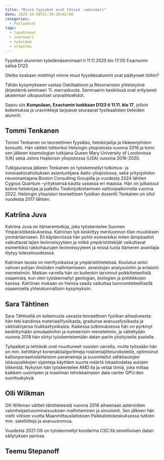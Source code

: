 ```yaml
---
title: "Missä fyysikot ovat töissä -seminaari"
date: 2025-10-29T21:30:30+02:00
categories:
  - Postaukset
tags:
  - tapahtumat
  - seminaari
  - työelämä
  - urapolku
---
```


Fyysikan alumnien työelämäseminaari ti 11.11.2025 klo 17:00 Exactumin salisa D123<!--more-->

Oletko koskaan miettinyt minne muut fyysikkoalumnit ovat päätyneet töihin?

Tähän kysymykseen vastaa Oskillaatioon ja Resonanssin yhteistyönä järjestämä seminaari 11. marraskuuta. Seminaarin keskiössä ovat erityisesti akatemian ulkopuoliset uravaihtoehdot. 

Saavu siis **Kumpulaan, Exactumin luokkaan D123 ti 11.11. klo 17**, jolloin kokemuksia ja uravinkkejä tarjoavat seuraavat fysiikaalisten tieteiden alumnit:

## Tommi Tenkanen ##
Tommi Tenkanen on teoreettinen fyysikko, tietokirjailija ja liikkeenjohdon konsultti. Hän väitteli tohtoriksi Helsingin yliopistosta vuonna 2016 ja toimi sen jälkeen kosmologian tutkijana Queen Mary University of Londonissa (UK) sekä Johns Hopkinsin yliopistossa (USA) vuosina 2016-2020. 

Tutkijauransa jälkeen Tenkanen on työskennellyt tutkimus- ja innovaatiorahoituksen asiantuntijana Aalto-yliopistossa, sekä yritysjohdon neuvonantajana Boston Consulting Groupilla ja vuodesta 2024 lähtien Cygnus Quantum -yrityksensä kautta useassa eri maassa. Hän on julkaissut kolme tietokirjaa ja palkittu Tiedonjulkistamisen valtionpalkinnolla vuonna 2022. Helsingin yliopiston teoreettisen fysiikan dosentti Tenkanen on ollut vuodesta 2017 lähtien.

## Katriina Juva ##
Katriina Juva on itämerentutkija, joka työskentelee Suomen Ympäristökeskuksessa. Katriinan työ keskittyy meriluonnon tilan muutoksen ymmärtämiseen. Eli käytännössä hän pohtii esimerkiksi miten lämpöaallot vaikuttavat lajien levinneisyyteen ja mitkä ympäristötekijät vaikuttavat esimerkiksi rakkohaurujen levinneisyyteen ja missä tuota Itämeren avainlajia löytyy tulevaisuudesssa. 

Katriinan tausta on merifysiikassa ja ympäristötieteissä. Koulutus antoi vahvan pohjan ilmiöiden mallintamiseen, aineistojen analysointiin ja erilaisiin menetelmiin. Matkan varrella hän on kuitenkin tarvinnut poikkitieteellistä osaamista, kun olen työskennellyt geologian, biologien ja poliitikkojen kanssa. Katriinan mukaan on hienoa saada vaikuttaa luonnontieteellisellä osaamisella yhteiskunnallisiin kysymyksiin.

## Sara Tähtinen ##
Sara Tähtisellä on kokemusta useasta teoreettisen fysiikan aihealueesta: hän teki kandinsa materiaalifysiikasta, gradunsa avaruusfysiikasta ja väitöskirjansa hiukkasfysiikasta. Kaikessa tutkimuksessa hän on pyrkinyt keskittymään simulaatioihin ja numeerisiin menetelmiin, ja väiteltyään vuonna 2018 hän siirtyi työskentelemään datan pariin yksityiselle puolelle. 

Työpaikat ja tehtävät ovat muuttuneet vuosien varrella, mutta työssään hän on mm. kehittänyt konenäköalgoritmeja roskienlajitteluroboteille, optimoinut kallionporaamislaitteiston parametreja ja suunnitellut sähköautojen latauspaikkojen sijainteja käyttäen suurta määrtä lokaatiodataa autojen liikkeistä. Nykyisin hän työskentelee AMD:lla ja vetää tiimiä, joka mittaa kaikkein uusimpien ja maailman tehokkaimpien data center GPU:den suorituskykyä.

## Olli Wilkman ##
Olli Wilkman väitteli tähtitieteestä vuonna 2016 aiheenaan asteroidien valonheijastusominaisuuksien mallintaminen ja simulointi. Sen jälkeen hän vietti viitisen vuotta Maanmittauslaitoksen Paikkatietokeskuksessa tutkien mm. satelliitteja ja avaruusromua. 

Vuodesta 2021 Olli on työskennellyt koodarina CSC:llä sensitiivisen datan säilytyksen parissa.

## Teemu Stepanoff ##
